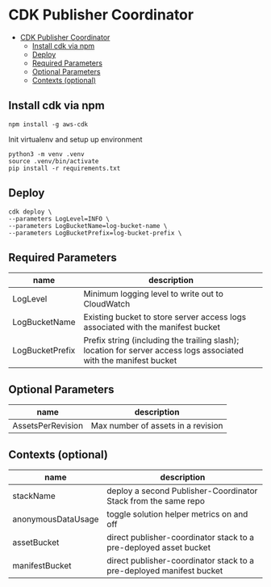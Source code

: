 # CDK Publisher Coordinator

- [CDK Publisher Coordinator](#cdk-publisher-coordinator)
  - [Install cdk via npm](#install-cdk-via-npm)
  - [Deploy](#deploy)
  - [Required Parameters](#required-parameters)
  - [Optional Parameters](#optional-parameters)
  - [Contexts (optional)](#contexts-optional)

## Install cdk via npm

```
npm install -g aws-cdk
```

Init virtualenv and setup up environment
```
python3 -m venv .venv
source .venv/bin/activate
pip install -r requirements.txt
```

## Deploy
```
cdk deploy \
--parameters LogLevel=INFO \
--parameters LogBucketName=log-bucket-name \
--parameters LogBucketPrefix=log-bucket-prefix \
```

## Required Parameters
| name | description|
|-------|------------|
|LogLevel| Minimum logging level to write out to CloudWatch|
|LogBucketName| Existing bucket to store server access logs associated with the manifest bucket|
|LogBucketPrefix| Prefix string (including the trailing slash); location for server access logs associated with the manifest bucket|

## Optional Parameters
| name | description|
|-------|------------|
|AssetsPerRevision| Max number of assets in a revision |

## Contexts (optional)
| name | description|
|-------|------------|
|stackName| deploy a second Publisher-Coordinator Stack from the same repo|
|anonymousDataUsage| toggle solution helper metrics on and off|
|assetBucket| direct publisher-coordinator stack to a pre-deployed asset bucket|
|manifestBucket| direct publisher-coordinator stack to a pre-deployed manifest bucket